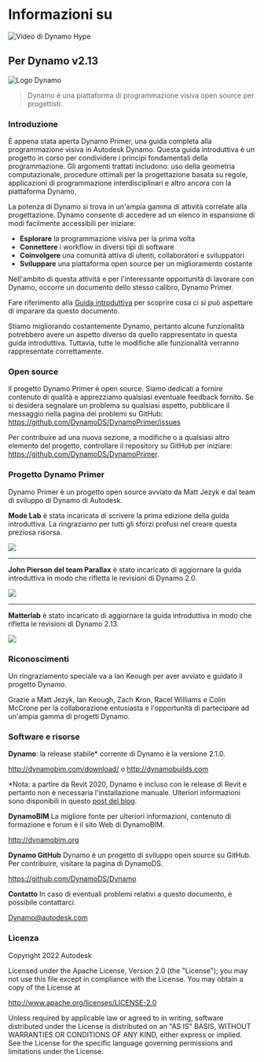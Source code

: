# Informazioni su

![Video di Dynamo Hype](https://res.cloudinary.com/marcomontalbano/image/upload/v1658769459/video\_to\_markdown/images/youtube--9vafneOBgYs-c05b58ac6eb4c4700831b2b3070cd403.jpg)

## Per Dynamo v2.13

![Logo Dynamo](images/dynamo\_logo\_dark-trim.jpg)

> Dynamo è una piattaforma di programmazione visiva open source per progettisti.

### Introduzione

È appena stata aperta Dynamo Primer, una guida completa alla programmazione visiva in Autodesk Dynamo. Questa guida introduttiva è un progetto in corso per condividere i principi fondamentali della programmazione. Gli argomenti trattati includono: uso della geometria computazionale, procedure ottimali per la progettazione basata su regole, applicazioni di programmazione interdisciplinari e altro ancora con la piattaforma Dynamo.

La potenza di Dynamo si trova in un'ampia gamma di attività correlate alla progettazione. Dynamo consente di accedere ad un elenco in espansione di modi facilmente accessibili per iniziare:

* **Esplorare** la programmazione visiva per la prima volta
* **Connettere** i workflow in diversi tipi di software
* **Coinvolgere** una comunità attiva di utenti, collaboratori e sviluppatori
* **Sviluppare** una piattaforma open source per un miglioramento costante

Nell'ambito di questa attività e per l'interessante opportunità di lavorare con Dynamo, occorre un documento dello stesso calibro, Dynamo Primer.

Fare riferimento alla [Guida introduttiva](1\_introduction/2-primer-user-guide-dynamo-community-and-platform.md) per scoprire cosa ci si può aspettare di imparare da questo documento.

Stiamo migliorando costantemente Dynamo, pertanto alcune funzionalità potrebbero avere un aspetto diverso da quello rappresentato in questa guida introduttiva. Tuttavia, tutte le modifiche alle funzionalità verranno rappresentate correttamente.

### Open source

Il progetto Dynamo Primer è open source. Siamo dedicati a fornire contenuto di qualità e apprezziamo qualsiasi eventuale feedback fornito. Se si desidera segnalare un problema su qualsiasi aspetto, pubblicare il messaggio nella pagina dei problemi su GitHub: https://github.com/DynamoDS/DynamoPrimer/issues

Per contribuire ad una nuova sezione, a modifiche o a qualsiasi altro elemento del progetto, controllare il repository su GitHub per iniziare: https://github.com/DynamoDS/DynamoPrimer.

### Progetto Dynamo Primer

Dynamo Primer è un progetto open source avviato da Matt Jezyk e dal team di sviluppo di Dynamo di Autodesk.

**Mode Lab** è stata incaricata di scrivere la prima edizione della guida introduttiva. La ringraziamo per tutti gli sforzi profusi nel creare questa preziosa risorsa.

![](images/MODELAB\_Logo.png)

***

**John Pierson del team Parallax** è stato incaricato di aggiornare la guida introduttiva in modo che rifletta le revisioni di Dynamo 2.0.

![](images/PRLX\_Logo.jpg)

***

**Matterlab** è stato incaricato di aggiornare la guida introduttiva in modo che rifletta le revisioni di Dynamo 2.13.

![](images/matterlab\_final-07.jpg)

### Riconoscimenti

Un ringraziamento speciale va a Ian Keough per aver avviato e guidato il progetto Dynamo.

Grazie a Matt Jezyk, Ian Keough, Zach Kron, Racel Williams e Colin McCrone per la collaborazione entusiasta e l'opportunità di partecipare ad un'ampia gamma di progetti Dynamo.

### Software e risorse

**Dynamo**: la release stabile* corrente di Dynamo è la versione 2.1.0.

http://dynamobim.com/download/ o http://dynamobuilds.com

*Nota: a partire da Revit 2020, Dynamo è incluso con le release di Revit e pertanto non è necessaria l'installazione manuale. Ulteriori informazioni sono disponibili in questo [post del blog](https://dynamobim.org/dynamo-core-2-1-release/).

**DynamoBIM** La migliore fonte per ulteriori informazioni, contenuto di formazione e forum è il sito Web di DynamoBIM.

http://dynamobim.org

**Dynamo GitHub** Dynamo è un progetto di sviluppo open source su GitHub. Per contribuire, visitare la pagina di DynamoDS.

https://github.com/DynamoDS/Dynamo

**Contatto** In caso di eventuali problemi relativi a questo documento, è possibile contattarci.

Dynamo@autodesk.com

### Licenza

Copyright 2022 Autodesk

Licensed under the Apache License, Version 2.0 (the "License"); you may not use this file except in compliance with the License. You may obtain a copy of the License at

http://www.apache.org/licenses/LICENSE-2.0

Unless required by applicable law or agreed to in writing, software distributed under the License is distributed on an "AS IS" BASIS, WITHOUT WARRANTIES OR CONDITIONS OF ANY KIND, either express or implied. See the License for the specific language governing permissions and limitations under the License.
